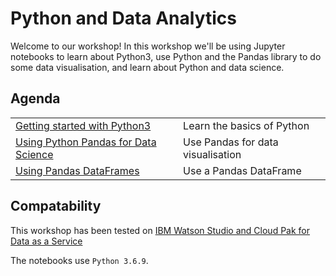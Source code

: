 # Python and Data Analytics

Welcome to our workshop! In this workshop we'll be using Jupyter notebooks to learn about Python3, use Python and the Pandas library to do some data visualisation, and learn about Python and data science.

## Agenda

|   |   |
| - | - |
| [Getting started with Python3](python3/README.md) | Learn the basics of Python |
| [Using Python Pandas for Data Science](python-pandas/README.md) | Use Pandas for data visualisation |
| [Using Pandas DataFrames](work-with-dataframe/README.md) | Use a Pandas DataFrame |

## Compatability

This workshop has been tested on [IBM Watson Studio and Cloud Pak for Data as a Service](dataplatform.cloud.ibm.com)

The notebooks use `Python 3.6.9`.
